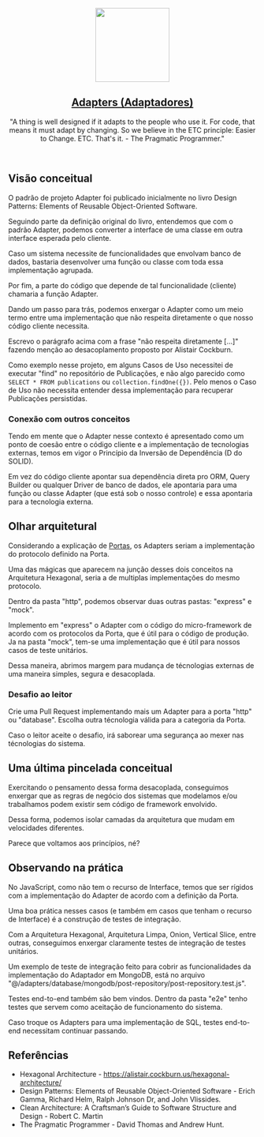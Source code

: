 <p align="center">
  <a href="https://pedromoraisf.medium.com">
    <img src="https://ouch-cdn2.icons8.com/Mh7LQsapa3U6bOVyJUiLqt_flRpvlJFTxFRFTtBPKC8/rs:fit:549:403/czM6Ly9pY29uczgu/b3VjaC1wcm9kLmFz/c2V0cy9wbmcvNDc4/Lzg4NGM0ZDQ2LWY5/OGItNDc1NS04ZGY0/LWQwOGQ1MDZmNWE4/Yi5wbmc.png" height="150">
    <h2 align="center">Adapters (Adaptadores)</h2>
  </a>
</p>

<p align="center">
  "A thing is well designed if it adapts to the people who use it. For code, that means it must adapt by changing. So we believe in the ETC principle: Easier to Change. ETC. That's it. - The Pragmatic Programmer."
</p>
<br />

## Visão conceitual

O padrão de projeto Adapter foi publicado inicialmente no livro Design Patterns: Elements of Reusable Object-Oriented Software.

Seguindo parte da definição original do livro, entendemos que com o padrão Adapter, podemos converter a interface de uma classe em outra interface esperada pelo cliente.

Caso um sistema necessite de funcionalidades que envolvam banco de dados, bastaria desenvolver uma função ou classe com toda essa implementação agrupada.

Por fim, a parte do código que depende de tal funcionalidade (cliente) chamaria a função Adapter.

Dando um passo para trás, podemos enxergar o Adapter como um meio termo entre uma implementação que não respeita diretamente o que nosso código cliente necessita.

Escrevo o parágrafo acima com a frase "não respeita diretamente [...]" fazendo menção ao desacoplamento proposto por Alistair Cockburn.

Como exemplo nesse projeto, em alguns Casos de Uso necessitei de executar "find" no repositório de Publicações, e não algo parecido como `SELECT * FROM publications` ou `collection.findOne({})`. Pelo menos o Caso de Uso não necessita entender dessa implementação para recuperar Publicações persistidas.

### Conexão com outros conceitos

Tendo em mente que o Adapter nesse contexto é apresentado como um ponto de coesão entre o código cliente e a implementação de tecnologias externas, temos em vigor o Princípio da Inversão de Dependência (D do SOLID).

Em vez do código cliente apontar sua dependência direta pro ORM, Query Builder ou qualquer Driver de banco de dados, ele apontaria para uma função ou classe Adapter (que está sob o nosso controle) e essa apontaria para a tecnologia externa.

## Olhar arquitetural

Considerando a explicação de [Portas](./../hexagon/ports/readme-pt-BR.md), os Adapters seriam a implementação do protocolo definido na Porta.

Uma das mágicas que aparecem na junção desses dois conceitos na Arquitetura Hexagonal, seria a de multiplas implementações do mesmo protocolo.

Dentro da pasta "http", podemos observar duas outras pastas: "express" e "mock". 

Implemento em "express" o Adapter com o código do micro-framework de acordo com os protocolos da Porta, que é útil para o código de produção. Ja na pasta "mock", tem-se uma implementação que é útil para nossos casos de teste unitários.

Dessa maneira, abrimos margem para mudança de técnologias externas de uma maneira simples, segura e desacoplada.

### Desafio ao leitor

Crie uma Pull Request implementando mais um Adapter para a porta "http" ou "database". Escolha outra técnologia válida para a categoria da Porta.

Caso o leitor aceite o desafio, irá saborear uma segurança ao mexer nas técnologias do sistema.

## Uma última pincelada conceitual

Exercitando o pensamento dessa forma desacoplada, conseguimos enxergar que as regras de negócio dos sistemas que modelamos e/ou trabalhamos podem existir sem código de framework envolvido.

Dessa forma, podemos isolar camadas da arquitetura que mudam em velocidades diferentes.

Parece que voltamos aos princípios, né?

## Observando na prática

No JavaScript, como não tem o recurso de Interface, temos que ser rígidos com a implementação do Adapter de acordo com a definição da Porta.

Uma boa prática nesses casos (e também em casos que tenham o recurso de Interface) é a construção de testes de integração.

Com a Arquitetura Hexagonal, Arquitetura Limpa, Onion, Vertical Slice, entre outras, conseguimos enxergar claramente testes de integração de testes unitários.

Um exemplo de teste de integração feito para cobrir as funcionalidades da implementação do Adaptador em MongoDB, está no arquivo "@/adapters/database/mongodb/post-repository/post-repository.test.js".

Testes end-to-end também são bem vindos. Dentro da pasta "e2e" tenho testes que servem como aceitação de funcionamento do sistema.

Caso troque os Adapters para uma implementação de SQL, testes end-to-end necessitam continuar passando.

## Referências

- Hexagonal Architecture - <a href="https://alistair.cockburn.us/hexagonal-architecture/">https://alistair.cockburn.us/hexagonal-architecture/</a>
- Design Patterns: Elements of Reusable Object-Oriented Software - Erich Gamma, Richard Helm, Ralph Johnson Dr, and John Vlissides.
- Clean Architecture: A Craftsman’s Guide to Software Structure and Design - Robert C. Martin
- The Pragmatic Programmer - David Thomas and Andrew Hunt.